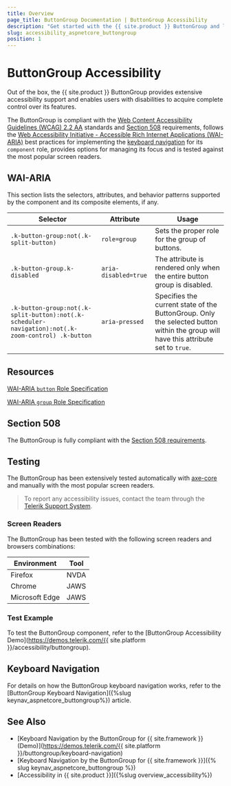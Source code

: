 ```yaml
---
title: Overview
page_title: ButtonGroup Documentation | ButtonGroup Accessibility
description: "Get started with the {{ site.product }} ButtonGroup and learn about its accessibility support for WAI-ARIA, Section 508, and WCAG 2.2."
slug: accessibility_aspnetcore_buttongroup
position: 1
---
```


# ButtonGroup Accessibility

Out of the box, the {{ site.product }} ButtonGroup provides extensive accessibility support and enables users with disabilities to acquire complete control over its features.

The ButtonGroup is compliant with the [Web Content Accessibility Guidelines (WCAG) 2.2 AA](https://www.w3.org/TR/WCAG22/) standards and [Section 508](https://www.section508.gov/) requirements, follows the [Web Accessibility Initiative - Accessible Rich Internet Applications (WAI-ARIA)](https://www.w3.org/WAI/ARIA/apg/) best practices for implementing the [keyboard navigation](#keyboard-navigation) for its `component` role, provides options for managing its focus and is tested against the most popular screen readers.

## WAI-ARIA

This section lists the selectors, attributes, and behavior patterns supported by the component and its composite elements, if any.

| Selector | Attribute | Usage |
| -------- | --------- | ----- |
| `.k-button-group:not(.k-split-button)` | `role=group` | Sets the proper role for the group of buttons. |
| `.k-button-group.k-disabled` | `aria-disabled=true` | The attribute is rendered only when the entire button group is disabled. |
| `.k-button-group:not(.k-split-button):not(.k-scheduler-navigation):not(.k-zoom-control) .k-button` | `aria-pressed` | Specifies the current state of the ButtonGroup. Only the selected button within the group will have this attribute set to `true`. |

## Resources

[WAI-ARIA `button` Role Specification](https://www.w3.org/TR/wai-aria-1.2/#button)

[WAI-ARIA `group` Role Specification](https://www.w3.org/TR/wai-aria-1.2/#group)

## Section 508

The ButtonGroup is fully compliant with the [Section 508 requirements](https://www.section508.gov/).

## Testing

The ButtonGroup has been extensively tested automatically with [axe-core](https://github.com/dequelabs/axe-core) and manually with the most popular screen readers.

> To report any accessibility issues, contact the team through the [Telerik Support System](https://www.telerik.com/account/support-center).

### Screen Readers

The ButtonGroup has been tested with the following screen readers and browsers combinations:

| Environment | Tool |
| ----------- | ---- |
| Firefox | NVDA |
| Chrome | JAWS |
| Microsoft Edge | JAWS |

### Test Example

To test the ButtonGroup component, refer to the [ButtonGroup Accessibility Demo](https://demos.telerik.com/{{ site.platform }}/accessibility/buttongroup).

## Keyboard Navigation

For details on how the ButtonGroup keyboard navigation works, refer to the [ButtonGroup Keyboard Navigation]({%slug keynav_aspnetcore_buttongroup%}) article.

## See Also

* [Keyboard Navigation by the ButtonGroup for {{ site.framework }} (Demo)](https://demos.telerik.com/{{ site.platform }}/buttongroup/keyboard-navigation)
* [Keyboard Navigation by the ButtonGroup for {{ site.framework }}]({% slug keynav_aspnetcore_buttongroup %})
* [Accessibility in {{ site.product }}]({%slug overview_accessibility%})